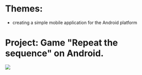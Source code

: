 # Themes:
- creating a simple mobile application for the Android platform

# Project: Game "Repeat the sequence" on Android.

![](gif/play.gif)
